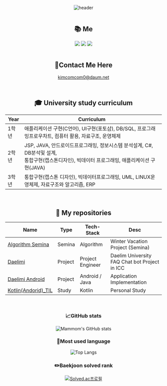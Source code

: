 <div align="center">
  
![header](https://capsule-render.vercel.app/api?type=waving&color=0:BBFBD7,100:D2D1FF&height=300&section=header&text=Welcome&fontSize=90&animation=fadeIn&fontAlignY=38&desc=Mammom%20Github&descAlignY=51&descAlign=62 )
<br /><br />
  
  
## :books: Me
  
  <img src="https://img.shields.io/badge/Kotlin-7F52FF?style=flat-square&logo=kotlin&logoColor=white"/>
  <img src="https://img.shields.io/badge/Java-007396?style=flat-square&logo=java&logoColor=white"/>
  <img src="https://img.shields.io/badge/android-3DDC84?style=flat-square&logo=android&logoColor=white"/>
  
  <br />
  <br />
  
  ## :postbox:Contact Me Here
  kimcomcom0@daum.net
  

  
  <br />
  
##  :mortar_board: University study curriculum

| Year |Curriculum|
| ------ |----------- |
| 1학년 | 애플리케이션 구현(C언어), UI구현(포토샵), DB/SQL, 프로그래밍프로우차트, 컴퓨터 활용, 자료구조, 운영체제|
| 2학년 | JSP, JAVA, 안드로이드프로그래밍, 정보시스템 분석설계, C#, DB분석및 설계, <br>통합구현(캡스톤디자인), 빅데이터 프로그래밍, 애플리케이션 구현(JAVA)|
| 3학년 | 통합구현(캡스톤 디자인), 빅데이터프로그래밍, UML, LINUX운영체제, 자료구조와 알고리즘, ERP|

  
  <br />
  
  ## :memo: My repositories
  
|Name|Type|Tech-Stack|Desc|
|---|---|---|---|
|[Algorithm Semina](https://github.com/Mammom/Algorithm_Semina)|Semina|Algorithm|Winter Vacation Project (Semina)|
|[Daelimi](https://github.com/Mammom/Daelimi-Main-)|Project|Project Engineer|Daelim University FAQ Chat bot Project in ICC|
|[Daelimi Android](https://github.com/Mammom/Daelimi-Android-)|Project|Android / Java|Application Implementation|
|[Kotlin(Andorid)_TIL](https://github.com/Mammom/Android-Kotlin-)|Study|Kotlin|Personal Study|

  <br />
  
  ###  :chart_with_upwards_trend:GitHub stats
  ![Mammom's GitHub stats](https://github-readme-stats.vercel.app/api?username=Mammom&show_icons=true&theme=radical)

  ###  :dizzy:Most used language
  ![Top Langs](https://github-readme-stats.vercel.app/api/top-langs/?username=Mammom&layout=Demo&theme=radical)
  
  ###  :pencil2:Baekjoon solved rank
  [![Solved.ac프로필](http://mazassumnida.wtf/api/v2/generate_badge?boj=kimcomcom)](https://solved.ac/kimcomcom) 
  
</div>
